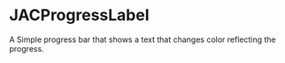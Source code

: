 JACProgressLabel
================

A Simple progress bar that shows a text that changes color reflecting the progress.
